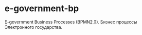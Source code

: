 # e-government-bp
E-government Business Processes (BPMN2.0). Бизнес процессы Электронного государства.
